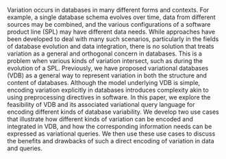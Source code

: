 Variation occurs in databases in many different forms and contexts. For example, a single database schema evolves over time, data from different sources may be combined, and the various configurations of a software product line (SPL) may have different data needs. While approaches have been developed to deal with many such scenarios, particularly in the fields of database evolution and data integration, there is no solution that treats variation as a general and orthogonal concern in databases. This is a problem when various kinds of variation intersect, such as during the evolution of a SPL. Previously, we have proposed variational databases (VDB) as a general way to represent variation in both the structure and content of databases. Although the model underlying VDB is simple, encoding variation explicitly in databases introduces complexity akin to using preprocessing directives in software. In this paper, we explore the feasibility of VDB and its associated variational query language for encoding different kinds of database variability. We develop two use cases that illustrate how different kinds of variation can be encoded and integrated in VDB, and how the corresponding information needs can be expressed as variational queries. We then use these use cases to discuss the benefits and drawbacks of such a direct encoding of variation in data and queries.
